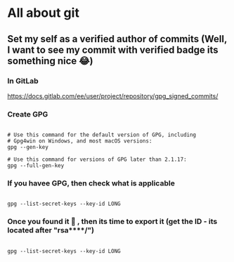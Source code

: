 # All about git


## Set my self as a verified author of commits (Well, I want to see my commit with verified badge its something nice 😂)



### In GitLab

https://docs.gitlab.com/ee/user/project/repository/gpg_signed_commits/


### Create GPG

```ssh

# Use this command for the default version of GPG, including
# Gpg4win on Windows, and most macOS versions:
gpg --gen-key

# Use this command for versions of GPG later than 2.1.17:
gpg --full-gen-key

```


### If you havee GPG, then check what is applicable

```ssh

gpg --list-secret-keys --key-id LONG
```


### Once you found it 👀 , then its time to export it (get the ID - its located after "rsa****/")

```ssh

gpg --list-secret-keys --key-id LONG
```
